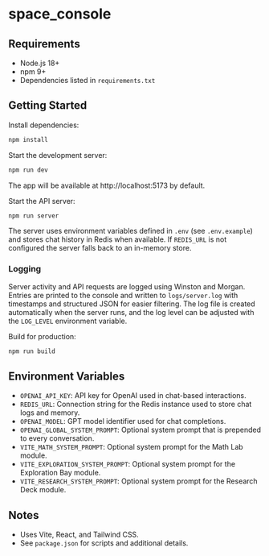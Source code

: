 # space_console

## Requirements
- Node.js 18+
- npm 9+
- Dependencies listed in `requirements.txt`

## Getting Started

Install dependencies:
```bash
npm install
```

Start the development server:
```bash
npm run dev
```
The app will be available at http://localhost:5173 by default.

Start the API server:
```bash
npm run server
```
The server uses environment variables defined in `.env` (see `.env.example`) and stores chat history in Redis when available.
If `REDIS_URL` is not configured the server falls back to an in-memory store.

### Logging
Server activity and API requests are logged using Winston and Morgan. Entries are printed to the console and written to `logs/server.log` with timestamps and structured JSON for easier filtering. The log file is created automatically when the server runs, and the log level can be adjusted with the `LOG_LEVEL` environment variable.

Build for production:
```bash
npm run build
```

## Environment Variables
- `OPENAI_API_KEY`: API key for OpenAI used in chat-based interactions.
- `REDIS_URL`: Connection string for the Redis instance used to store chat logs and memory.
- `OPENAI_MODEL`: GPT model identifier used for chat completions.
- `OPENAI_GLOBAL_SYSTEM_PROMPT`: Optional system prompt that is prepended to every conversation.
- `VITE_MATH_SYSTEM_PROMPT`: Optional system prompt for the Math Lab module.
- `VITE_EXPLORATION_SYSTEM_PROMPT`: Optional system prompt for the Exploration Bay module.
- `VITE_RESEARCH_SYSTEM_PROMPT`: Optional system prompt for the Research Deck module.

## Notes
- Uses Vite, React, and Tailwind CSS.
- See `package.json` for scripts and additional details.

